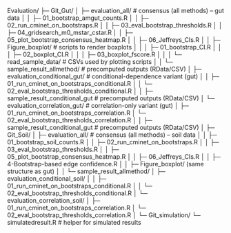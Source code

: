 Evaluation/
├─ Git_Gut/
│  ├─ evaluation_all/                  # consensus (all methods) – gut data
│  │  ├─ 01_bootstrap_amgut_counts.R
│  │  ├─ 02_run_cminet_on_bootstraps.R
│  │  ├─ 03_eval_bootstrap_thresholds.R
│  │  ├─ 04_gridsearch_m0_mstar_cstar.R
│  │  ├─ 05_plot_bootstrap_consensus_heatmap.R
│  │  ├─ 06_Jeffreys_CIs.R
│  │  ├─ Figure_boxplot/               # scripts to render boxplots
│  │  │  ├─ 01_bootstrap_CI.R
│  │  │  ├─ 02_boxplot_CI.R
│  │  │  ├─ 03_boxplot_fscore.R
│  │  │  └─ read_sample_data/          # CSVs used by plotting scripts
│  │  └─ sample_result_allmethod/      # precomputed outputs (RData/CSV)
│  ├─ evaluation_conditional_gut/      # conditional-dependence variant (gut)
│  │  ├─ 01_run_cminet_on_bootstraps_conditional.R
│  │  └─ 02_eval_bootstrap_thresholds_conditional.R
│  │  ├─ sample_result_conditional_gut   # precomputed outputs (RData/CSV)
│  └─ evaluation_correlation_gut/      # correlation-only variant (gut)
│     ├─ 01_run_cminet_on_bootstraps_correlation.R
│     └─ 02_eval_bootstrap_thresholds_correlation.R
│  │  ├─ sample_result_conditional_gut   # precomputed outputs (RData/CSV)
│
├─ Git_Soil/
│  ├─ evaluation_all/                  # consensus (all methods) – soil data
│  │  ├─ 01_bootstrap_soil_counts.R
│  │  ├─ 02_run_cminet_on_bootstraps.R
│  │  ├─ 03_eval_bootstrap_thresholds.R
│  │  ├─ 05_plot_bootstrap_consensus_heatmap.R
│  │  ├─ 06_Jeffreys_CIs.R
│  │  ├─ 4-Bootstrap-based edge confidence.R
│  │  ├─ Figure_boxplot/ (same structure as gut)
│  │  └─ sample_result_allmethod/
│  ├─ evaluation_conditional_soil/
│  │  ├─ 01_run_cminet_on_bootstraps_conditional.R
│  │  └─ 02_eval_bootstrap_thresholds_conditional.R
│  └─ evaluation_correlation_soil/
│     ├─ 01_run_cminet_on_bootstraps_correlation.R
│     └─ 02_eval_bootstrap_thresholds_correlation.R
│
└─ Git_simulation/
   └─ simulatedresult.R                # helper for simulated results
